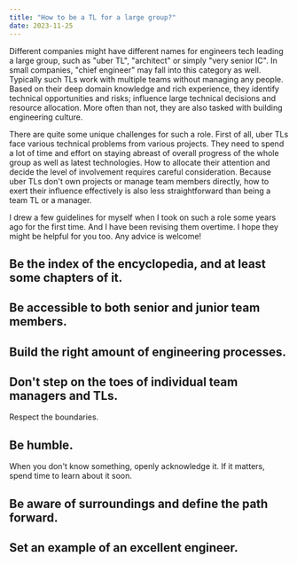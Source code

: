 ```yaml
---
title: "How to be a TL for a large group?"
date: 2023-11-25
---
```


Different companies might have different names for engineers tech leading a large group, such as "uber TL", "architect" or simply "very senior IC". In small companies, "chief engineer" may fall into this category as well. Typically such TLs work with multiple teams without managing any people. Based on their deep domain knowledge and rich experience, they identify technical opportunities and risks; influence large technical decisions and resource allocation. More often than not, they are also tasked with building engineering culture.

There are quite some unique challenges for such a role. First of all, uber TLs face various technical problems from various projects. They need to spend a lot of time and effort on staying abreast of  overall progress of the whole group as well as latest technologies. How to allocate their attention and decide the level of involvement requires careful consideration. Because uber TLs don't own projects or manage team members directly, how to exert their influence effectively is also less straightforward than being a team TL or a manager.

I drew a few guidelines for myself when I took on such a role some years ago for the first time. And I have been revising them overtime. I hope they might be helpful for you too. Any advice is welcome!

## Be the index of the encyclopedia, and at least some chapters of it.
## Be accessible to both senior and junior team members.
## Build the right amount of engineering processes.
## Don't step on the toes of individual team managers and TLs.
Respect the boundaries.
## Be humble.
When you don't know something, openly acknowledge it. If it matters, spend time to learn about it soon.
## Be aware of surroundings and define the path forward.
## Set an example of an excellent engineer.
